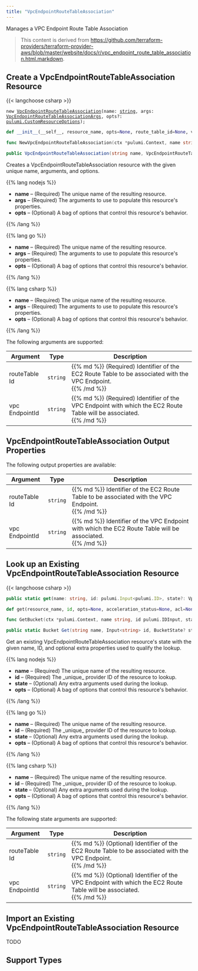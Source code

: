 ```yaml
---
title: "VpcEndpointRouteTableAssociation"
---
```


<!-- WARNING: this file was generated by the Pulumi Terraform Bridge (tfgen) Tool. -->
<!-- Do not edit by hand unless you're certain you know what you are doing! -->

<style>
  table td p { margin-top: 0; margin-bottom: 0; }
</style>

Manages a VPC Endpoint Route Table Association

> This content is derived from https://github.com/terraform-providers/terraform-provider-aws/blob/master/website/docs/r/vpc_endpoint_route_table_association.html.markdown.


## Create a VpcEndpointRouteTableAssociation Resource

{{< langchoose csharp >}}

<div class="highlight"><pre class="chroma"><code class="language-typescript" data-lang="typescript"><span class="k">new</span> <span class="nx"><a href=/docs/reference/pkg/nodejs/pulumi/aws/s3/#VpcEndpointRouteTableAssociation>VpcEndpointRouteTableAssociation</a></span><span class="p">(</span><span class="nx">name</span>: <span class="kt"><a href=https://developer.mozilla.org/en-US/docs/Web/JavaScript/Reference/Global_Objects/String>string</a></span><span class="p">,</span> <span class="nx">args</span>: <span class="kt"><a href=/docs/reference/pkg/nodejs/pulumi/aws/s3/#VpcEndpointRouteTableAssociationArgs>VpcEndpointRouteTableAssociationArgs</a></span><span class="p">,</span> <span class="nx">opts?</span>: <span class="kt"><a href=/docs/reference/pkg/nodejs/pulumi/pulumi/#CustomResourceOptions>pulumi.CustomResourceOptions</a></span><span class="p">);</span></code></pre></div>

```python
def __init__(__self__, resource_name, opts=None, route_table_id=None, vpc_endpoint_id=None, __props__=None)
```

```go
func NewVpcEndpointRouteTableAssociation(ctx *pulumi.Context, name string, args *VpcEndpointRouteTableAssociationArgs, opts ...pulumi.ResourceOption) (*VpcEndpointRouteTableAssociation, error)

```

```csharp
public VpcEndpointRouteTableAssociation(string name, VpcEndpointRouteTableAssociationArgs args, CustomResourceOptions? options = null)

```

Creates a VpcEndpointRouteTableAssociation resource with the given unique name, arguments, and options.

{{% lang nodejs %}}
<ul class="pl-10">
    <li><strong>name</strong> &ndash; (Required) The unique name of the resulting resource.</li>
    <li><strong>args</strong> &ndash; (Required) The arguments to use to populate this resource's properties.</li>
    <li><strong>opts</strong> &ndash; (Optional) A bag of options that control this resource's behavior.</li>
</ul>
{{% /lang %}}

{{% lang go %}}
<ul class="pl-10">
    <li><strong>name</strong> &ndash; (Required) The unique name of the resulting resource.</li>
    <li><strong>args</strong> &ndash; (Required) The arguments to use to populate this resource's properties.</li>
    <li><strong>opts</strong> &ndash; (Optional) A bag of options that control this resource's behavior.</li>
</ul>
{{% /lang %}}

{{% lang csharp %}}
<ul class="pl-10">
    <li><strong>name</strong> &ndash; (Required) The unique name of the resulting resource.</li>
    <li><strong>args</strong> &ndash; (Required) The arguments to use to populate this resource's properties.</li>
    <li><strong>opts</strong> &ndash; (Optional) A bag of options that control this resource's behavior.</li>
</ul>
{{% /lang %}}

The following arguments are supported:

<table class="ml-6">
    <thead>
        <tr>
            <th>Argument</th>
            <th>Type</th>
            <th>Description</th>
        </tr>
    </thead>
    <tbody>
        <tr>
            <td class="align-top">route<wbr>Table<wbr>Id</td>
            <td class="align-top"><code>string</code></td>
            <td class="align-top">{{% md %}}
(Required) Identifier of the EC2 Route Table to be associated with the VPC Endpoint.

{{% /md %}}</td>
        </tr>
        <tr>
            <td class="align-top">vpc<wbr>Endpoint<wbr>Id</td>
            <td class="align-top"><code>string</code></td>
            <td class="align-top">{{% md %}}
(Required) Identifier of the VPC Endpoint with which the EC2 Route Table will be associated.

{{% /md %}}</td>
        </tr>
    </tbody>
</table>

## VpcEndpointRouteTableAssociation Output Properties

The following output properties are available:

<table class="ml-6">
    <thead>
        <tr>
            <th>Argument</th>
            <th>Type</th>
            <th>Description</th>
        </tr>
    </thead>
    <tbody>
        <tr>
            <td class="align-top">route<wbr>Table<wbr>Id</td>
            <td class="align-top"><code>string</code></td>
            <td class="align-top">{{% md %}}
Identifier of the EC2 Route Table to be associated with the VPC Endpoint.

{{% /md %}}</td>
        </tr>
        <tr>
            <td class="align-top">vpc<wbr>Endpoint<wbr>Id</td>
            <td class="align-top"><code>string</code></td>
            <td class="align-top">{{% md %}}
Identifier of the VPC Endpoint with which the EC2 Route Table will be associated.

{{% /md %}}</td>
        </tr>
    </tbody>
</table>

## Look up an Existing VpcEndpointRouteTableAssociation Resource

{{< langchoose csharp >}}

```typescript
public static get(name: string, id: pulumi.Input<pulumi.ID>, state?: VpcEndpointRouteTableAssociationState, opts?: pulumi.CustomResourceOptions): VpcEndpointRouteTableAssociation;
```

```python
def get(resource_name, id, opts=None, acceleration_status=None, acl=None, arn=None, bucket=None, bucket_domain_name=None, bucket_prefix=None, bucket_regional_domain_name=None, cors_rules=None, force_destroy=None, hosted_zone_id=None, lifecycle_rules=None, loggings=None, object_lock_configuration=None, policy=None, region=None, replication_configuration=None, request_payer=None, server_side_encryption_configuration=None, tags=None, versioning=None, website=None, website_domain=None, website_endpoint=None)
```

```go
func GetBucket(ctx *pulumi.Context, name string, id pulumi.IDInput, state *BucketState, opts ...pulumi.ResourceOption) (*Bucket, error)
```

```csharp
public static Bucket Get(string name, Input<string> id, BucketState? state = null, CustomResourceOptions? options = null);
```

Get an existing VpcEndpointRouteTableAssociation resource's state with the given name, ID, and optional extra
properties used to qualify the lookup.

{{% lang nodejs %}}
<ul class="pl-10">
    <li><strong>name</strong> &ndash; (Required) The unique name of the resulting resource.</li>
    <li><strong>id</strong> &ndash; (Required) The _unique_ provider ID of the resource to lookup.</li>
    <li><strong>state</strong> &ndash; (Optional) Any extra arguments used during the lookup.</li>
    <li><strong>opts</strong> &ndash; (Optional) A bag of options that control this resource's behavior.</li>
</ul>
{{% /lang %}}

{{% lang go %}}
<ul class="pl-10">
    <li><strong>name</strong> &ndash; (Required) The unique name of the resulting resource.</li>
    <li><strong>id</strong> &ndash; (Required) The _unique_ provider ID of the resource to lookup.</li>
    <li><strong>state</strong> &ndash; (Optional) Any extra arguments used during the lookup.</li>
    <li><strong>opts</strong> &ndash; (Optional) A bag of options that control this resource's behavior.</li>
</ul>
{{% /lang %}}

{{% lang csharp %}}
<ul class="pl-10">
    <li><strong>name</strong> &ndash; (Required) The unique name of the resulting resource.</li>
    <li><strong>id</strong> &ndash; (Required) The _unique_ provider ID of the resource to lookup.</li>
    <li><strong>state</strong> &ndash; (Optional) Any extra arguments used during the lookup.</li>
    <li><strong>opts</strong> &ndash; (Optional) A bag of options that control this resource's behavior.</li>
</ul>
{{% /lang %}}

The following state arguments are supported:

<table class="ml-6">
    <thead>
        <tr>
            <th>Argument</th>
            <th>Type</th>
            <th>Description</th>
        </tr>
    </thead>
    <tbody>
        <tr>
            <td class="align-top">route<wbr>Table<wbr>Id</td>
            <td class="align-top"><code>string</code></td>
            <td class="align-top">{{% md %}}
(Optional) Identifier of the EC2 Route Table to be associated with the VPC Endpoint.

{{% /md %}}</td>
        </tr>
        <tr>
            <td class="align-top">vpc<wbr>Endpoint<wbr>Id</td>
            <td class="align-top"><code>string</code></td>
            <td class="align-top">{{% md %}}
(Optional) Identifier of the VPC Endpoint with which the EC2 Route Table will be associated.

{{% /md %}}</td>
        </tr>
    </tbody>
</table>

## Import an Existing VpcEndpointRouteTableAssociation Resource

TODO

## Support Types

